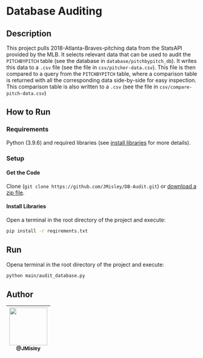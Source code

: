 # Database Auditing

## Description

This project pulls 2018-Atlanta-Braves-pitching data from the StatsAPI provided by the MLB. It selects relevant data that can be used to audit the ```PITCHBYPITCH``` table (see the database in ```database/pitchbypitch_db```). It writes this data to a ```.csv``` file (see the file in ```csv/pitcher-data.csv```). This file is then compared to a query from the ```PITCHBYPITCH``` table, where a comparison table is returned with all the corresponding data side-by-side for easy inspection. This comparison table is also written to a ```.csv``` (see the file in ```csv/compare-pitch-data.csv```)

## How to Run

### Requirements

Python (3.9.6) and required libraries (see [install libraries](#install-libraries) for more details).

### Setup

#### Get the Code

Clone (`git clone https://github.com/JMisley/DB-Audit.git`) or [download a zip file](https://github.com/JMisley/DB-Audit/archive/refs/heads/master.zip).

#### Install Libraries

Open a terminal in the root directory of the project and execute: 

```bash
pip install -r reqirements.txt
```

## Run 

Opena terminal in the root directory of the project and execute:

```bash
python main/audit_database.py
```

## Author

| [<img src="https://avatars.githubusercontent.com/u/89669123?v=4" width="100"><br><sub>@JMisley</sub>](https://github.com/JMisley) |
|:----:|

